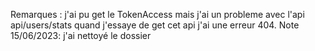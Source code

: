 Remarques : j'ai pu get le TokenAccess mais j'ai un probleme avec l'api api/users/stats quand j'essaye de get cet api j'ai une erreur 404.
Note 15/06/2023: j'ai nettoyé le dossier
